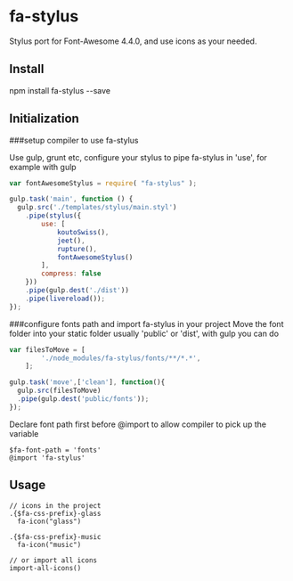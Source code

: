 # fa-stylus
Stylus port for Font-Awesome 4.4.0, and use icons as your needed. 

## Install

npm install fa-stylus --save

## Initialization

###setup compiler to use fa-stylus

Use gulp, grunt etc, configure your stylus to pipe fa-stylus in 'use', for example with gulp

```javascript
var fontAwesomeStylus = require( "fa-stylus" );

gulp.task('main', function () {
  gulp.src('./templates/stylus/main.styl')
    .pipe(stylus({ 
        use: [
            koutoSwiss(),
            jeet(),
            rupture(),
            fontAwesomeStylus()
        ],
        compress: false 
    }))
    .pipe(gulp.dest('./dist'))
    .pipe(livereload());
});

```
###configure fonts path and import fa-stylus in your project
Move the font folder into your static folder usually 'public' or 'dist', with gulp you can do
```javascript
var filesToMove = [
        './node_modules/fa-stylus/fonts/**/*.*',
    ];

gulp.task('move',['clean'], function(){
  gulp.src(filesToMove)
  .pipe(gulp.dest('public/fonts'));
});
```
Declare font path first before @import to allow compiler to pick up the variable
```styl
$fa-font-path = 'fonts'
@import 'fa-stylus'

```


## Usage

```styl
// icons in the project
.{$fa-css-prefix}-glass
  fa-icon("glass")

.{$fa-css-prefix}-music
  fa-icon("music")

// or import all icons
import-all-icons()
```
